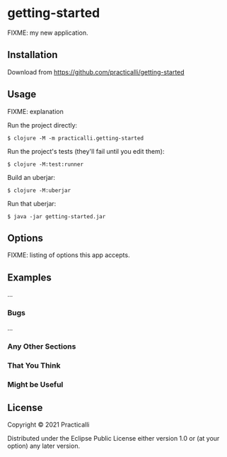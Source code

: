 # getting-started

FIXME: my new application.

## Installation

Download from https://github.com/practicalli/getting-started

## Usage

FIXME: explanation

Run the project directly:

    $ clojure -M -m practicalli.getting-started

Run the project's tests (they'll fail until you edit them):

    $ clojure -M:test:runner

Build an uberjar:

    $ clojure -M:uberjar

Run that uberjar:

    $ java -jar getting-started.jar

## Options

FIXME: listing of options this app accepts.

## Examples

...

### Bugs

...

### Any Other Sections
### That You Think
### Might be Useful

## License

Copyright © 2021 Practicalli

Distributed under the Eclipse Public License either version 1.0 or (at
your option) any later version.
